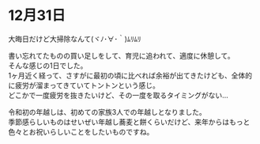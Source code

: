 # 12月31日

大晦日だけど大掃除なんて(ヾﾉ･∀･｀)ﾑﾘﾑﾘ

書い忘れてたものの買い足しをして、育児に追われて、適度に休憩して。  
そんな感じの1日でした。  
1ヶ月近く経って、さすがに最初の頃に比べれば余裕が出てきたけども、全体的に疲労が溜まってきていてトントンという感じ。  
どこかで一度疲労を抜きたいけど、その一度を取るタイミングがない…

令和初の年越しは、初めての家族3人での年越しとなりました。  
季節感らしいものはせいぜい年越し蕎麦と餅くらいだけど、来年からはもっと色々とお祝いらしいことをしたいものですね。

